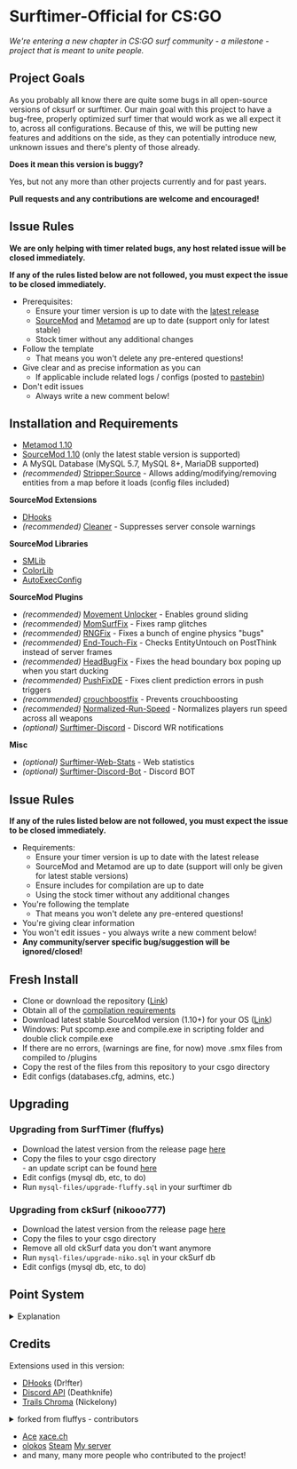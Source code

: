 # Surftimer-Official for CS:GO

_We're entering a new chapter in CS:GO surf community - a milestone - project that is meant to unite people._

## Project Goals

As you probably all know there are quite some bugs in all open-source versions of cksurf or surftimer.
Our main goal with this project to have a bug-free, properly optimized surf timer that would work as we all expect it to, across all configurations.
Because of this, we will be putting new features and additions on the side, as they can potentially introduce new, unknown issues and there's plenty of those already.

**Does it mean this version is buggy?**

Yes, but not any more than other projects currently and for past years.

**Pull requests and any contributions are welcome and encouraged!**

## Issue Rules

**We are only helping with timer related bugs, any host related issue will be closed immediately.**

**If any of the rules listed below are not followed, you must expect the issue to be closed immediately.**

- Prerequisites:
	- Ensure your timer version is up to date with the [latest release](https://github.com/surftimer/Surftimer-Official/releases/latest)
	- [SourceMod](https://www.sourcemod.net/downloads.php?branch=stable) and [Metamod](https://www.sourcemm.net/downloads.php/?branch=stable) are up to date (support only for latest stable)
	- Stock timer without any additional changes
- Follow the template
	- That means you won't delete any pre-entered questions!
- Give clear and as precise information as you can
	- If applicable include related logs / configs (posted to [pastebin](https://pastebin.com/))
- Don't edit issues
	- Always write a new comment below!

## Installation and Requirements

* [Metamod 1.10](https://www.sourcemm.net/downloads.php/?branch=stable)
* [SourceMod 1.10](https://www.sourcemod.net/downloads.php?branch=stable) (only the latest stable version is supported)
* A MySQL Database (MySQL 5.7, MySQL 8+, MariaDB supported)
* *(recommended)* [Stripper:Source](http://www.bailopan.net/stripper/) - Allows adding/modifying/removing entities from a map before it loads (config files included)

**SourceMod Extensions**
* [DHooks](https://github.com/peace-maker/DHooks2)
* *(recommended)* [Cleaner](https://github.com/Accelerator74/Cleaner) - Suppresses server console warnings

**SourceMod Libraries**
* [SMLib](https://github.com/bcserv/smlib/tree/transitional_syntax)
* [ColorLib](https://github.com/c0rp3n/colorlib-sm)
* [AutoExecConfig](https://github.com/Impact123/AutoExecConfig)

**SourceMod Plugins**
* *(recommended)* [Movement Unlocker](https://forums.alliedmods.net/showthread.php?t=255298) - Enables ground sliding
* *(recommended)* [MomSurfFix](https://github.com/GAMMACASE/MomSurfFix) - Fixes ramp glitches
* *(recommended)* [RNGFix](https://github.com/jason-e/rngfix) - Fixes a bunch of engine physics "bugs"
* *(recommended)* [End-Touch-Fix](https://github.com/rumourA/End-Touch-Fix) - Checks EntityUntouch on PostThink instead of server frames
* *(recommended)* [HeadBugFix](https://github.com/GAMMACASE/HeadBugFix) - Fixes the head boundary box poping up when you start ducking
* *(recommended)* [PushFixDE](https://github.com/GAMMACASE/PushFixDE) - Fixes client prediction errors in push triggers
* *(recommended)* [crouchboostfix](https://github.com/t5mat/crouchboostfix) - Prevents crouchboosting
* *(recommended)* [Normalized-Run-Speed](https://github.com/sneak-it/Normalized-Run-Speed) - Normalizes players run speed across all weapons
* *(optional)* [Surftimer-Discord](https://github.com/Sarrus1/SurfTimer-discord) - Discord WR notifications

**Misc**
* *(optional)* [Surftimer-Web-Stats](https://github.com/KristianP26/Surftimer-Web-Stats) - Web statistics
* *(optional)* [Surftimer-Discord-Bot](https://github.com/Sarrus1/SurfTimer-Discord-Bot) - Discord BOT

## Issue Rules

**If any of the rules listed below are not followed, you must expect the issue to be closed immediately.**

- Requirements:
	- Ensure your timer version is up to date with the latest release
	- SourceMod and Metamod are up to date (support will only be given for latest stable versions)
	- Ensure includes for compilation are up to date
	- Using the stock timer without any additional changes
- You're following the template
	- That means you won't delete any pre-entered questions!
- You're giving clear information
- You won't edit issues - you always write a new comment below!
- **Any community/server specific bug/suggestion will be ignored/closed!**

## Fresh Install

*   Clone or download the repository ([Link](https://github.com/olokos/Surftimer-olokos-public/archive/master.zip))
*   Obtain all of the [compilation requirements](https://github.com/olokos/Surftimer-olokos#installation-and-requirements)
*   Download latest stable SourceMod version (1.10+) for your OS ([Link](https://www.sourcemod.net/downloads.php?branch=stable))
*   Windows: Put spcomp.exe and compile.exe in scripting folder and double click compile.exe
*   If there are no errors, (warnings are fine, for now) move .smx files from compiled to /plugins
*   Copy the rest of the files from this repository to your csgo directory
*   Edit configs (databases.cfg, admins, etc.)

## Upgrading

### Upgrading from SurfTimer (fluffys)

*   Download the latest version from the release page [here](https://github.com/z4lab/z4lab-surftimer/releases/latest)
*   Copy the files to your csgo directory <br> - an update script can be found [here](https://github.com/z4lab/z4lab-surftimer/blob/master/scripts/upgrade_scripts/upgrade-fluffy.sh)
*   Edit configs (mysql db, etc, to do)
*   Run `mysql-files/upgrade-fluffy.sql` in your surftimer db

### Upgrading from ckSurf (nikooo777)

*   Download the latest version from the release page [here](https://github.com/z4lab/z4lab-surftimer/releases/latest)
*   Copy the files to your csgo directory
*   Remove all old ckSurf data you don't want anymore
*   Run `mysql-files/upgrade-niko.sql` in your ckSurf db
*   Edit configs (mysql db, etc, to do)


## Point System
<details>
  <summary>Explanation</summary>

The points system has seen a massive overhaul from the original ckSurf; it is now a percentile tiered system. Points are now distributed in two ways: (1) map completion, and (2) map ranking. Map completion points will be given to all players who complete a specific and are dependent on the tier.
* Tier 1: 25
* Tier 2: 50
* Tier 3: 100
* Tier 4: 200
* Tier 5: 400
* Tier 6: 600
* Tier 7: 800
* Tier 8: 1000

Map ranking points are dependent upon the individuals ranking on the map. This is done firstly by calculation of the WR points for the map. WR points per tier are calculated as follows:
* Tier 1: WR = MAX(250, (58.5 + (1.75 * Number of Completes) / 6))
* Tier 2: WR = MAX(500, (82.15 + (2.8 * Number of Completes) / 5))
* Tier 3: WR = MAX(750, (117 + (3.5 * Number of Completes) / 4))
* Tier 4: WR = MAX(1000, (164.25 + (5.74 * Number of Completes) / 4))
* Tier 5: WR = MAX(1250, (234 + (7 * Number of Completes) / 4))
* Tier 6: WR = MAX(1500, (328 + (14 * Number of Completes) / 4))
* Tier 7: WR = MAX(1750, (420 + (21 * Number of Completes) / 4))
* Tier 8: WR = MAX(2000, (560 + (30 * Number of Completes) / 4))

Once the WR points are calculated the top 10 are points are calculated by multiplying the WR points by a factor. These factors are:
* Rank 2 = WR * 0.8
* Rank 3 = WR * 0.75
* Rank 4 = WR * 0.7
* Rank 5 = WR * 0.65
* Rank 6 = WR * 0.6
* Rank 7 = WR * 0.55
* Rank 8 = WR * 0.5
* Rank 9 = WR * 0.45
* Rank 10 = WR * 0.4

Players who are not in the top 10 but are above the 50th percentile in map ranking will be sorted into 5 groups – with each higher group giving proportionally more points. These groups and their point distribution are as follows:
* Group 1 (top 3.125%) = WR * 0.25
* Group 2 (top 6.25%) = (Group 1) / 1.5
* Group 3 (top 12.5%) = (Group 2) / 1.5
* Group 4 (top 25%) = (Group 3) / 1.5
* Group 5 (top 50%) = (Group 4) / 1.5

Take surf_aircontrol_nbv for example: (You can use sm_mi to see this menu)
<img src="http://puu.sh/ykaR8/7520a6b0d6.jpg" width="372" height="469" />

###### Credit to NDiamond for theory crafting this point system, I just implemented his idea

</details>

## Credits

Extensions used in this version:
*   [DHooks](https://forums.alliedmods.net/showthread.php?t=180114) (Dr!fter)
*   [Discord API](https://github.com/Deathknife/sourcemod-discord) (Deathknife)
*   [Trails Chroma](https://github.com/Nickelony/Trails-Chroma) (Nickelony)
<details>
  <summary>forked from fluffys - contributors</summary>

*   Jonitaikaponi - Original ckSurf creator
*   sneaK
*   nikooo777 - ckSurf 1.19 Fork
*   fluffys
*   Jakeey802
*   Grandpa Goose

</details>

*	[Ace](https://github.com/13ace37) [xace.ch](https://xace.ch)
*	[olokos](https://github.com/olokos) [Steam](https://steamcommunity.com/id/olokos/) [My server](https://kiepownica.pl/)
*	and many, many more people who contributed to the project!
